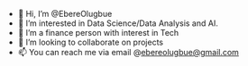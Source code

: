 - 👋 Hi, I’m @EbereOlugbue
- 👀 I’m interested in Data Science/Data Analysis and AI.
- 🌱 I’m a finance person with interest in Tech
- 💞️ I’m looking to collaborate on projects
- 📫 You can reach me via email @ebereolugbue@gmail.com

<!---
EbereOlugbue/EbereOlugbue is a ✨ special ✨ repository because its `README.md` (this file) appears on your GitHub profile.
You can click the Preview link to take a look at your changes.
--->
